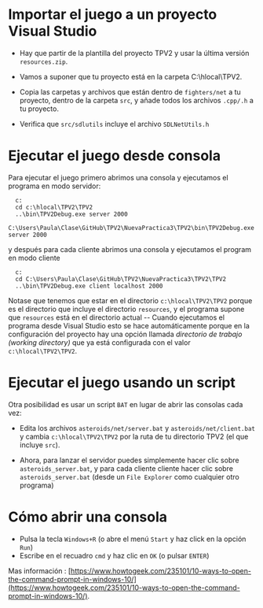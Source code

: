 
# Importar el juego a un proyecto Visual Studio

- Hay que partir de la plantilla del proyecto TPV2 y usar la última versión ``resources.zip``.

- Vamos a suponer que tu proyecto está en la carpeta C:\hlocal\TPV2.

- Copia las carpetas y archivos que están dentro de ``fighters/net`` a tu proyecto, dentro de la carpeta ``src``, y añade todos los archivos ``.cpp/.h`` a tu proyecto.

- Verifica que ``src/sdlutils`` incluye el archivo ``SDLNetUtils.h``


# Ejecutar el juego desde consola

Para ejecutar el juego primero abrimos una consola y ejecutamos el programa en modo servidor:


```
  c:
  cd c:\hlocal\TPV2\TPV2
  ..\bin\TPV2Debug.exe server 2000

C:\Users\Paula\Clase\GitHub\TPV2\NuevaPractica3\TPV2\bin\TPV2Debug.exe server 2000
```

y después para cada cliente abrimos una consola y ejecutamos el program en modo cliente


```
  c:
  cd C:\Users\Paula\Clase\GitHub\TPV2\NuevaPractica3\TPV2\TPV2
  ..\bin\TPV2Debug.exe client localhost 2000

```

Notase que tenemos que estar en el directorio ``c:\hlocal\TPV2\TPV2`` porque es el directorio que incluye el directorio ``resources``, y el programa supone que ``resources`` está en el directorio actual -- Cuando ejecutamos el programa desde Visual Studio esto se hace automáticamente porque en la configuración del proyecto hay una opción llamada *directorio de trabajo (working directory)* que ya está configurada con el valor ``c:\hlocal\TPV2\TPV2``.

# Ejecutar el juego usando un script


Otra posibilidad es usar un script ``BAT`` en lugar de abrir las consolas cada vez:

- Edita los archivos ``asteroids/net/server.bat`` y ``asteroids/net/client.bat`` y cambia ``c:\hlocal\TPV2\TPV2`` por la ruta de tu directorio TPV2 (el que incluye ``src``).

- Ahora, para lanzar el servidor puedes simplemente hacer clic sobre ``asteroids_server.bat``, y para cada cliente cliente hacer clic sobre ``asteroids_server.bat`` (desde un ``File Explorer`` como cualquier otro programa)



# Cómo abrir una consola

- Pulsa la tecla ``Windows+R`` (o abre el menú ``Start`` y haz click en la opción ``Run``)
- Escribe en el recuadro ``cmd`` y haz clic en ``OK`` (o pulsar ``ENTER``)  


Mas información : [https://www.howtogeek.com/235101/10-ways-to-open-the-command-prompt-in-windows-10/](https://www.howtogeek.com/235101/10-ways-to-open-the-command-prompt-in-windows-10/).

